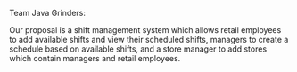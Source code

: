 Team Java Grinders:

Our proposal is a shift management system which allows retail employees to add available shifts and view their scheduled shifts, managers to create a schedule based on available shifts, 
and a store manager to add stores which contain managers and retail employees.